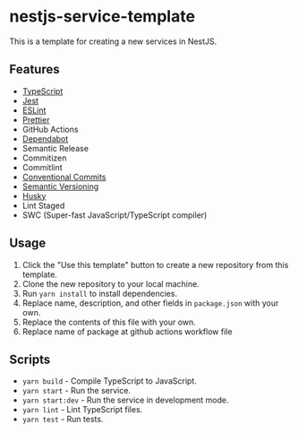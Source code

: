 # nestjs-service-template

This is a template for creating a new services in NestJS.

## Features
* [TypeScript](https://www.typescriptlang.org/)
* [Jest](https://jestjs.io/)
* [ESLint](https://eslint.org/)
* [Prettier](https://prettier.io/)
* GitHub Actions
* [Dependabot](https://dependabot.com/)
* Semantic Release
* Commitizen
* Commitlint
* [Conventional Commits](https://www.conventionalcommits.org/en/v1.0.0/)
* [Semantic Versioning](https://semver.org/)
* [Husky](https://typicode.github.io/husky/#/)
* Lint Staged
* SWC (Super-fast JavaScript/TypeScript compiler)

## Usage
1. Click the "Use this template" button to create a new repository from this template.
2. Clone the new repository to your local machine.
3. Run `yarn install` to install dependencies.
4. Replace name, description, and other fields in `package.json` with your own.
5. Replace the contents of this file with your own.
6. Replace name of package at github actions workflow file

## Scripts
* `yarn build` - Compile TypeScript to JavaScript.
* `yarn start` - Run the service.
* `yarn start:dev` - Run the service in development mode.
* `yarn lint` - Lint TypeScript files.
* `yarn test` - Run tests.
